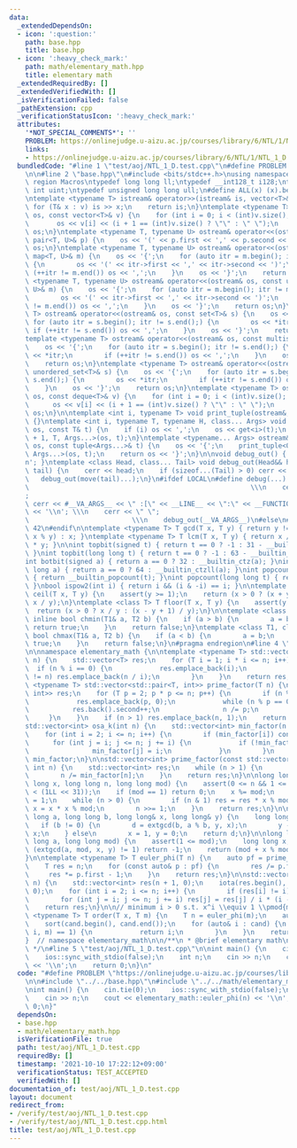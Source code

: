 ```yaml
---
data:
  _extendedDependsOn:
  - icon: ':question:'
    path: base.hpp
    title: base.hpp
  - icon: ':heavy_check_mark:'
    path: math/elementary_math.hpp
    title: elementary math
  _extendedRequiredBy: []
  _extendedVerifiedWith: []
  _isVerificationFailed: false
  _pathExtension: cpp
  _verificationStatusIcon: ':heavy_check_mark:'
  attributes:
    '*NOT_SPECIAL_COMMENTS*': ''
    PROBLEM: https://onlinejudge.u-aizu.ac.jp/courses/library/6/NTL/1/NTL_1_D
    links:
    - https://onlinejudge.u-aizu.ac.jp/courses/library/6/NTL/1/NTL_1_D
  bundledCode: "#line 1 \"test/aoj/NTL_1_D.test.cpp\"\n#define PROBLEM \"https://onlinejudge.u-aizu.ac.jp/courses/library/6/NTL/1/NTL_1_D\"\
    \n\n#line 2 \"base.hpp\"\n#include <bits/stdc++.h>\nusing namespace std;\n#pragma\
    \ region Macros\ntypedef long long ll;\ntypedef __int128_t i128;\ntypedef unsigned\
    \ int uint;\ntypedef unsigned long long ull;\n#define ALL(x) (x).begin(), (x).end()\n\
    \ntemplate <typename T> istream& operator>>(istream& is, vector<T>& v) {\n   \
    \ for (T& x : v) is >> x;\n    return is;\n}\ntemplate <typename T> ostream& operator<<(ostream&\
    \ os, const vector<T>& v) {\n    for (int i = 0; i < (int)v.size(); i++) {\n \
    \       os << v[i] << (i + 1 == (int)v.size() ? \"\" : \" \");\n    }\n    return\
    \ os;\n}\ntemplate <typename T, typename U> ostream& operator<<(ostream& os, const\
    \ pair<T, U>& p) {\n    os << '(' << p.first << ',' << p.second << ')';\n    return\
    \ os;\n}\ntemplate <typename T, typename U> ostream& operator<<(ostream& os, const\
    \ map<T, U>& m) {\n    os << '{';\n    for (auto itr = m.begin(); itr != m.end();)\
    \ {\n        os << '(' << itr->first << ',' << itr->second << ')';\n        if\
    \ (++itr != m.end()) os << ',';\n    }\n    os << '}';\n    return os;\n}\ntemplate\
    \ <typename T, typename U> ostream& operator<<(ostream& os, const unordered_map<T,\
    \ U>& m) {\n    os << '{';\n    for (auto itr = m.begin(); itr != m.end();) {\n\
    \        os << '(' << itr->first << ',' << itr->second << ')';\n        if (++itr\
    \ != m.end()) os << ',';\n    }\n    os << '}';\n    return os;\n}\ntemplate <typename\
    \ T> ostream& operator<<(ostream& os, const set<T>& s) {\n    os << '{';\n   \
    \ for (auto itr = s.begin(); itr != s.end();) {\n        os << *itr;\n       \
    \ if (++itr != s.end()) os << ',';\n    }\n    os << '}';\n    return os;\n}\n\
    template <typename T> ostream& operator<<(ostream& os, const multiset<T>& s) {\n\
    \    os << '{';\n    for (auto itr = s.begin(); itr != s.end();) {\n        os\
    \ << *itr;\n        if (++itr != s.end()) os << ',';\n    }\n    os << '}';\n\
    \    return os;\n}\ntemplate <typename T> ostream& operator<<(ostream& os, const\
    \ unordered_set<T>& s) {\n    os << '{';\n    for (auto itr = s.begin(); itr !=\
    \ s.end();) {\n        os << *itr;\n        if (++itr != s.end()) os << ',';\n\
    \    }\n    os << '}';\n    return os;\n}\ntemplate <typename T> ostream& operator<<(ostream&\
    \ os, const deque<T>& v) {\n    for (int i = 0; i < (int)v.size(); i++) {\n  \
    \      os << v[i] << (i + 1 == (int)v.size() ? \"\" : \" \");\n    }\n    return\
    \ os;\n}\n\ntemplate <int i, typename T> void print_tuple(ostream&, const T&)\
    \ {}\ntemplate <int i, typename T, typename H, class... Args> void print_tuple(ostream&\
    \ os, const T& t) {\n    if (i) os << ',';\n    os << get<i>(t);\n    print_tuple<i\
    \ + 1, T, Args...>(os, t);\n}\ntemplate <typename... Args> ostream& operator<<(ostream&\
    \ os, const tuple<Args...>& t) {\n    os << '{';\n    print_tuple<0, tuple<Args...>,\
    \ Args...>(os, t);\n    return os << '}';\n}\n\nvoid debug_out() { cerr << '\\\
    n'; }\ntemplate <class Head, class... Tail> void debug_out(Head&& head, Tail&&...\
    \ tail) {\n    cerr << head;\n    if (sizeof...(Tail) > 0) cerr << \", \";\n \
    \   debug_out(move(tail)...);\n}\n#ifdef LOCAL\n#define debug(...)           \
    \                                                        \\\n    cerr << \" \"\
    ;                                                                     \\\n   \
    \ cerr << #__VA_ARGS__ << \" :[\" << __LINE__ << \":\" << __FUNCTION__ << \"]\"\
    \ << '\\n'; \\\n    cerr << \" \";                                           \
    \                          \\\n    debug_out(__VA_ARGS__)\n#else\n#define debug(...)\
    \ 42\n#endif\n\ntemplate <typename T> T gcd(T x, T y) { return y != 0 ? gcd(y,\
    \ x % y) : x; }\ntemplate <typename T> T lcm(T x, T y) { return x / gcd(x, y)\
    \ * y; }\n\nint topbit(signed t) { return t == 0 ? -1 : 31 - __builtin_clz(t);\
    \ }\nint topbit(long long t) { return t == 0 ? -1 : 63 - __builtin_clzll(t); }\n\
    int botbit(signed a) { return a == 0 ? 32 : __builtin_ctz(a); }\nint botbit(long\
    \ long a) { return a == 0 ? 64 : __builtin_ctzll(a); }\nint popcount(signed t)\
    \ { return __builtin_popcount(t); }\nint popcount(long long t) { return __builtin_popcountll(t);\
    \ }\nbool ispow2(int i) { return i && (i & -i) == i; }\n\ntemplate <class T> T\
    \ ceil(T x, T y) {\n    assert(y >= 1);\n    return (x > 0 ? (x + y - 1) / y :\
    \ x / y);\n}\ntemplate <class T> T floor(T x, T y) {\n    assert(y >= 1);\n  \
    \  return (x > 0 ? x / y : (x - y + 1) / y);\n}\n\ntemplate <class T1, class T2>\
    \ inline bool chmin(T1& a, T2 b) {\n    if (a > b) {\n        a = b;\n       \
    \ return true;\n    }\n    return false;\n}\ntemplate <class T1, class T2> inline\
    \ bool chmax(T1& a, T2 b) {\n    if (a < b) {\n        a = b;\n        return\
    \ true;\n    }\n    return false;\n}\n#pragma endregion\n#line 4 \"math/elementary_math.hpp\"\
    \n\nnamespace elementary_math {\n\ntemplate <typename T> std::vector<T> divisor(T\
    \ n) {\n    std::vector<T> res;\n    for (T i = 1; i * i <= n; i++) {\n      \
    \  if (n % i == 0) {\n            res.emplace_back(i);\n            if (i * i\
    \ != n) res.emplace_back(n / i);\n        }\n    }\n    return res;\n}\n\ntemplate\
    \ <typename T> std::vector<std::pair<T, int>> prime_factor(T n) {\n    std::vector<std::pair<T,\
    \ int>> res;\n    for (T p = 2; p * p <= n; p++) {\n        if (n % p == 0) {\n\
    \            res.emplace_back(p, 0);\n            while (n % p == 0) {\n     \
    \           res.back().second++;\n                n /= p;\n            }\n   \
    \     }\n    }\n    if (n > 1) res.emplace_back(n, 1);\n    return res;\n}\n\n\
    std::vector<int> osa_k(int n) {\n    std::vector<int> min_factor(n + 1, 0);\n\
    \    for (int i = 2; i <= n; i++) {\n        if (min_factor[i]) continue;\n  \
    \      for (int j = i; j <= n; j += i) {\n            if (!min_factor[j]) {\n\
    \                min_factor[j] = i;\n            }\n        }\n    }\n    return\
    \ min_factor;\n}\n\nstd::vector<int> prime_factor(const std::vector<int>& min_factor,\
    \ int n) {\n    std::vector<int> res;\n    while (n > 1) {\n        res.emplace_back(min_factor[n]);\n\
    \        n /= min_factor[n];\n    }\n    return res;\n}\n\nlong long modpow(long\
    \ long x, long long n, long long mod) {\n    assert(0 <= n && 1 <= mod && mod\
    \ < (1LL << 31));\n    if (mod == 1) return 0;\n    x %= mod;\n    long long res\
    \ = 1;\n    while (n > 0) {\n        if (n & 1) res = res * x % mod;\n       \
    \ x = x * x % mod;\n        n >>= 1;\n    }\n    return res;\n}\n\nlong long extgcd(long\
    \ long a, long long b, long long& x, long long& y) {\n    long long d = a;\n \
    \   if (b != 0) {\n        d = extgcd(b, a % b, y, x);\n        y -= (a / b) *\
    \ x;\n    } else\n        x = 1, y = 0;\n    return d;\n}\n\nlong long inv_mod(long\
    \ long a, long long mod) {\n    assert(1 <= mod);\n    long long x, y;\n    if\
    \ (extgcd(a, mod, x, y) != 1) return -1;\n    return (mod + x % mod) % mod;\n\
    }\n\ntemplate <typename T> T euler_phi(T n) {\n    auto pf = prime_factor(n);\n\
    \    T res = n;\n    for (const auto& p : pf) {\n        res /= p.first;\n   \
    \     res *= p.first - 1;\n    }\n    return res;\n}\n\nstd::vector<int> euler_phi_table(int\
    \ n) {\n    std::vector<int> res(n + 1, 0);\n    iota(res.begin(), res.end(),\
    \ 0);\n    for (int i = 2; i <= n; i++) {\n        if (res[i] != i) continue;\n\
    \        for (int j = i; j <= n; j += i) res[j] = res[j] / i * (i - 1);\n    }\n\
    \    return res;\n}\n\n// minimum i > 0 s.t. x^i \\equiv 1 \\pmod{m}\ntemplate\
    \ <typename T> T order(T x, T m) {\n    T n = euler_phi(m);\n    auto cand = divisor(n);\n\
    \    sort(cand.begin(), cand.end());\n    for (auto& i : cand) {\n        if (modpow(x,\
    \ i, m) == 1) {\n            return i;\n        }\n    }\n    return -1;\n}\n\n\
    }  // namespace elementary_math\n\n/**\n * @brief elementary math\n * @docs docs/math/elementary_math.md\n\
    \ */\n#line 5 \"test/aoj/NTL_1_D.test.cpp\"\n\nint main() {\n    cin.tie(0);\n\
    \    ios::sync_with_stdio(false);\n    int n;\n    cin >> n;\n    cout << elementary_math::euler_phi(n)\
    \ << '\\n';\n    return 0;\n}\n"
  code: "#define PROBLEM \"https://onlinejudge.u-aizu.ac.jp/courses/library/6/NTL/1/NTL_1_D\"\
    \n\n#include \"../../base.hpp\"\n#include \"../../math/elementary_math.hpp\"\n\
    \nint main() {\n    cin.tie(0);\n    ios::sync_with_stdio(false);\n    int n;\n\
    \    cin >> n;\n    cout << elementary_math::euler_phi(n) << '\\n';\n    return\
    \ 0;\n}"
  dependsOn:
  - base.hpp
  - math/elementary_math.hpp
  isVerificationFile: true
  path: test/aoj/NTL_1_D.test.cpp
  requiredBy: []
  timestamp: '2021-10-10 17:22:12+09:00'
  verificationStatus: TEST_ACCEPTED
  verifiedWith: []
documentation_of: test/aoj/NTL_1_D.test.cpp
layout: document
redirect_from:
- /verify/test/aoj/NTL_1_D.test.cpp
- /verify/test/aoj/NTL_1_D.test.cpp.html
title: test/aoj/NTL_1_D.test.cpp
---
```

